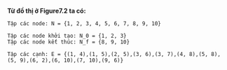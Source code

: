 **Từ đồ thị ở Figure7.2 ta có:**

    Tập các node: N = {1, 2, 3, 4, 5, 6, 7, 8, 9, 10}

    Tập các node khởi tạo: N_0 = {1, 2, 3}
    Tập các node kết thúc: N_f = {8, 9, 10}

    Tập các cạnh: E = {(1, 4),(1, 5),(2, 5),(3, 6),(3, 7),(4, 8),(5, 8),(5, 9),(6, 2),(6, 10),(7, 10),(9, 6)}
